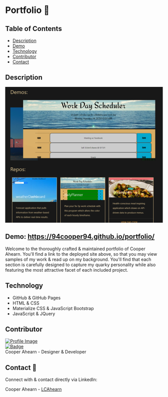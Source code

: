 # Portfolio :page_with_curl:

## Table of Contents
- [Description](#description)
- [Demo](#demo)
- [Technology](#technology)
- [Contributor](#contributor)
- [Contact](#contact)

## Description

![Brand Image](./media/pics/portfolioPortfolio.PNG)

## Demo: https://94cooper94.github.io/portfolio/  

  Welcome to the thoroughly crafted & maintained portfolio of Cooper Ahearn. You'll find a link to the deployed site above, so that you may view samples of my work & read up on my background. You'll find that each section is carefully designed to capture my quarky personality while also featuring the most attractive facet of each included project.

## Technology
- GitHub & GitHub Pages
- HTML & CSS
- Materialize CSS & JavaScript Bootstrap
- JavaScript & JQuery

## Contributor

<a href="https://github.com/94Cooper94">![Profile Image](https://github.com/94Cooper94.png?size=50)</a><br>
<a href="https://github.com/94Cooper94">![Badge](https://img.shields.io/badge/Github-94Cooper94-4cbbb9)</a>
<br>
Cooper Ahearn - Designer & Developer

## Contact :email:

Connect with & contact directly via LinkedIn:

Cooper Ahearn - <a href="https://www.linkedin.com/in/lcahearn/">LCAhearn</a>
